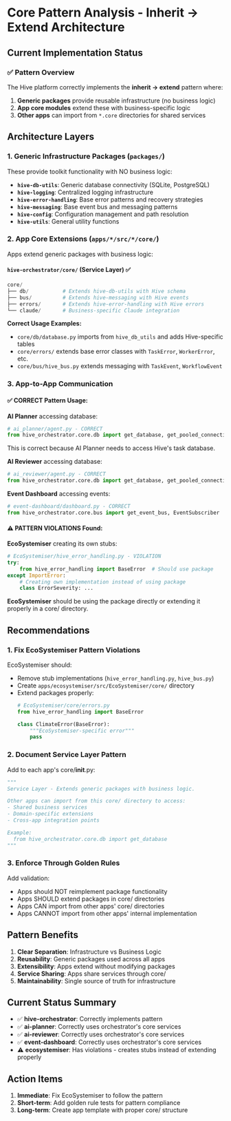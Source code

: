 # Core Pattern Analysis - Inherit → Extend Architecture

## Current Implementation Status

### ✅ Pattern Overview

The Hive platform correctly implements the **inherit → extend** pattern where:
1. **Generic packages** provide reusable infrastructure (no business logic)
2. **App core modules** extend these with business-specific logic
3. **Other apps** can import from `*.core` directories for shared services

## Architecture Layers

### 1. Generic Infrastructure Packages (`packages/`)
These provide toolkit functionality with NO business logic:

- **`hive-db-utils`**: Generic database connectivity (SQLite, PostgreSQL)
- **`hive-logging`**: Centralized logging infrastructure
- **`hive-error-handling`**: Base error patterns and recovery strategies
- **`hive-messaging`**: Base event bus and messaging patterns
- **`hive-config`**: Configuration management and path resolution
- **`hive-utils`**: General utility functions

### 2. App Core Extensions (`apps/*/src/*/core/`)
Apps extend generic packages with business logic:

#### `hive-orchestrator/core/` (Service Layer) ✅
```python
core/
├── db/           # Extends hive-db-utils with Hive schema
├── bus/          # Extends hive-messaging with Hive events
├── errors/       # Extends hive-error-handling with Hive errors
└── claude/       # Business-specific Claude integration
```

**Correct Usage Examples:**
- `core/db/database.py` imports from `hive_db_utils` and adds Hive-specific tables
- `core/errors/` extends base error classes with `TaskError`, `WorkerError`, etc.
- `core/bus/hive_bus.py` extends messaging with `TaskEvent`, `WorkflowEvent`

### 3. App-to-App Communication

#### ✅ CORRECT Pattern Usage:

**AI Planner** accessing database:
```python
# ai_planner/agent.py - CORRECT
from hive_orchestrator.core.db import get_database, get_pooled_connection
```
This is correct because AI Planner needs to access Hive's task database.

**AI Reviewer** accessing database:
```python
# ai_reviewer/agent.py - CORRECT
from hive_orchestrator.core.db import get_database, get_pooled_connection
```

**Event Dashboard** accessing events:
```python
# event-dashboard/dashboard.py - CORRECT
from hive_orchestrator.core.bus import get_event_bus, EventSubscriber
```

#### ⚠️ PATTERN VIOLATIONS Found:

**EcoSystemiser** creating its own stubs:
```python
# EcoSystemiser/hive_error_handling.py - VIOLATION
try:
    from hive_error_handling import BaseError  # Should use package
except ImportError:
    # Creating own implementation instead of using package
    class ErrorSeverity: ...
```

**EcoSystemiser** should be using the package directly or extending it properly in a core/ directory.

## Recommendations

### 1. Fix EcoSystemiser Pattern Violations
EcoSystemiser should:
- Remove stub implementations (`hive_error_handling.py`, `hive_bus.py`)
- Create `apps/ecosystemiser/src/EcoSystemiser/core/` directory
- Extend packages properly:
  ```python
  # EcoSystemiser/core/errors.py
  from hive_error_handling import BaseError

  class ClimateError(BaseError):
      """EcoSystemiser-specific error"""
      pass
  ```

### 2. Document Service Layer Pattern
Add to each app's core/__init__.py:
```python
"""
Service Layer - Extends generic packages with business logic.

Other apps can import from this core/ directory to access:
- Shared business services
- Domain-specific extensions
- Cross-app integration points

Example:
  from hive_orchestrator.core.db import get_database
"""
```

### 3. Enforce Through Golden Rules
Add validation:
- Apps should NOT reimplement package functionality
- Apps SHOULD extend packages in core/ directories
- Apps CAN import from other apps' core/ directories
- Apps CANNOT import from other apps' internal implementation

## Pattern Benefits

1. **Clear Separation**: Infrastructure vs Business Logic
2. **Reusability**: Generic packages used across all apps
3. **Extensibility**: Apps extend without modifying packages
4. **Service Sharing**: Apps share services through core/
5. **Maintainability**: Single source of truth for infrastructure

## Current Status Summary

- ✅ **hive-orchestrator**: Correctly implements pattern
- ✅ **ai-planner**: Correctly uses orchestrator's core services
- ✅ **ai-reviewer**: Correctly uses orchestrator's core services
- ✅ **event-dashboard**: Correctly uses orchestrator's core services
- ⚠️ **ecosystemiser**: Has violations - creates stubs instead of extending properly

## Action Items

1. **Immediate**: Fix EcoSystemiser to follow the pattern
2. **Short-term**: Add golden rule tests for pattern compliance
3. **Long-term**: Create app template with proper core/ structure
